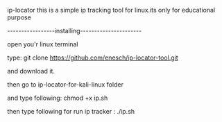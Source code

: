 ip-locator
this is a simple ip tracking tool for linux.its only for educational purpose

-----------------installing----------------------

open you'r linux terminal 

type: git clone https://github.com/enesch/ip-locator-tool.git

and download it.

then go to ip-locator-for-kali-linux folder

and type following: chmod +x ip.sh

then type following for run ip tracker : ./ip.sh

